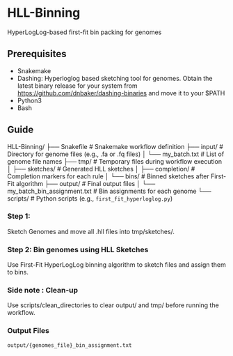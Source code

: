 # HLL-Binning
HyperLogLog-based first-fit bin packing for genomes

## Prerequisites

- Snakemake
- Dashing: Hyperloglog based sketching tool for genomes. Obtain the latest binary release for your system from https://github.com/dnbaker/dashing-binaries and move it to your $PATH
- Python3
- Bash

## Guide

HLL-Binning/
├── Snakefile             # Snakemake workflow definition
├── input/                # Directory for genome files (e.g., .fa or .fq files)
│   └── my_batch.txt      # List of genome file names
├── tmp/                  # Temporary files during workflow execution
│   ├── sketches/         # Generated HLL sketches
│   ├── completion/       # Completion markers for each rule
│   └── bins/             # Binned sketches after First-Fit algorithm
├── output/               # Final output files
│   └── my_batch_bin_assignment.txt  # Bin assignments for each genome
└── scripts/              # Python scripts (e.g., `first_fit_hyperloglog.py`)

### Step 1: 
Sketch Genomes and move all .hll files into tmp/sketches/.

### Step 2: Bin genomes using HLL Sketches

Use First-Fit HyperLogLog binning algorithm to sketch files and assign them to bins.

### Side note : Clean-up

Use scripts/clean_directories to clear output/ and tmp/ before running the workflow.


### Output Files
    output/{genomes_file}_bin_assignment.txt